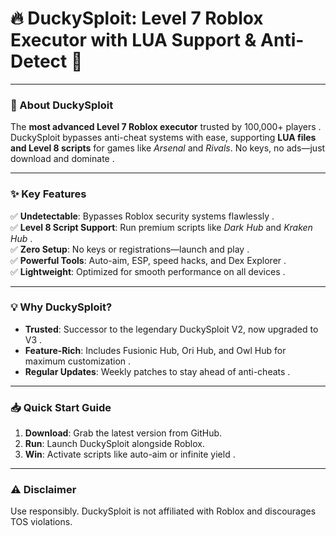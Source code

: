 # 🔥 **DuckySploit: Level 7 Roblox Executor with LUA Support & Anti-Detect 🦆**  

---

### **🚀 About DuckySploit**  
The **most advanced Level 7 Roblox executor** trusted by 100,000+ players . DuckySploit bypasses anti-cheat systems with ease, supporting **LUA files and Level 8 scripts** for games like *Arsenal* and *Rivals*. No keys, no ads—just download and dominate .  

---

### **✨ Key Features**  
✅ **Undetectable**: Bypasses Roblox security systems flawlessly .  
✅ **Level 8 Script Support**: Run premium scripts like *Dark Hub* and *Kraken Hub* .  
✅ **Zero Setup**: No keys or registrations—launch and play .  
✅ **Powerful Tools**: Auto-aim, ESP, speed hacks, and Dex Explorer .  
✅ **Lightweight**: Optimized for smooth performance on all devices .  

---

### **💡 Why DuckySploit?**  
- **Trusted**: Successor to the legendary DuckySploit V2, now upgraded to V3 .  
- **Feature-Rich**: Includes Fusionic Hub, Ori Hub, and Owl Hub for maximum customization .  
- **Regular Updates**: Weekly patches to stay ahead of anti-cheats .  

---

### **📥 Quick Start Guide**  
1. **Download**: Grab the latest version from GitHub.  
2. **Run**: Launch DuckySploit alongside Roblox.  
3. **Win**: Activate scripts like auto-aim or infinite yield .  

---

### **⚠️ Disclaimer**  
Use responsibly. DuckySploit is not affiliated with Roblox and discourages TOS violations.  
